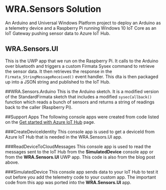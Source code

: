 # WRA.Sensors Solution
An Arduino and Universal Windows Platform project to deploy an Arduino as a telemetry device 
and a Raspberry Pi running Windows 10 IoT Core as an IoT Gateway pushing sensor data to 
Azure IoT Hub.

## WRA.Sensors.UI
This is the UWP app that we run on the Raspberry Pi.  It calls to the Arduino over bluetooth and triggers a 
custom Firmata Sysex command to retrieve the sensor data.  It then retrieves the response in the 
`Firmata_StringMessageReceived()` event handler.  This dta is then packaged up into a JSON string
and published to the IoT Hub. 

##WRA.Sensors.Arduino
This is the Arduino sketch.  It is a modified version of the StandardFirmata sketch that includes
a modified `sysecCallback()` function which reads a bunch of sensors and returns a string of readings
back to the caller (Raspberry Pi).   

##Support Apps
 The following console apps were created from code listed on the [Get started with Azure IoT Hub] page.
 
 [Get started with Azure IoT Hub]: https://azure.microsoft.com/en-us/documentation/articles/iot-hub-csharp-csharp-getstarted/
 
###CreateDeviceIdentity
This console app is used to get a deviceId from Azure IoT Hub 
that is needed in the WRA.Sensors.UI app.  

###ReadDeviceToCloudMessages
This console app is used to read the messages sent to the IoT Hub from the __SimulatedDevice__ console app 
or from the __WRA.Sensors.UI__ UWP app.  This code is also from the blog post above.

###SimulatedDevice
This console app sends data to your IoT Hub to test it out before you add the telemetry code to your custom app.  The
important code from this app was ported into the __WRA.Sensors.UI__ app.
